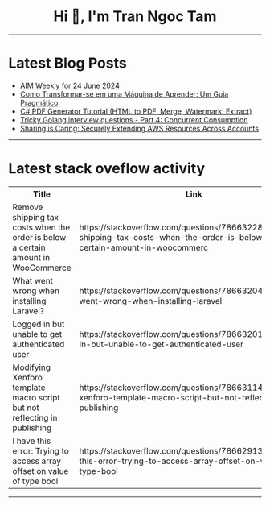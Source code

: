 <h1 align="center">Hi 👋, I'm Tran Ngoc Tam</h1>

---

# Latest Blog Posts 
<!-- BLOG-POST-LIST:START -->
- [AIM Weekly for 24 June 2024](https://dev.to/tspannhw/aim-weekly-for-24-june-2024-4o5l)
- [Como Transformar-se em uma Máquina de Aprender: Um Guia Pragmático](https://dev.to/dev-mais-eficiente/como-transformar-se-em-uma-maquina-de-aprender-um-guia-pragmatico-31l)
- [C# PDF Generator Tutorial &lpar;HTML to PDF, Merge, Watermark. Extract&rpar;](https://dev.to/mhamzap10/c-pdf-generator-tutorial-html-to-pdf-merge-watermark-extract-h3i)
- [Tricky Golang interview questions - Part 4: Concurrent Consumption](https://dev.to/crusty0gphr/tricky-golang-interview-questions-part-4-concurrent-consumption-34oe)
- [Sharing is Caring: Securely Extending AWS Resources Across Accounts](https://dev.to/virajlakshitha/sharing-is-caring-securely-extending-aws-resources-across-accounts-54ea)
<!-- BLOG-POST-LIST:END -->

---

# Latest stack oveflow activity
<table>
  <tr><th>Title</th><th>Link</th></tr>
  <!-- STACKOVERFLOW:START --><tr><td>Remove shipping tax costs when the order is below a certain amount in WooCommerce</td><td>https://stackoverflow.com/questions/78663228/remove-shipping-tax-costs-when-the-order-is-below-a-certain-amount-in-woocommerc</td></tr><tr><td>What went wrong when installing Laravel?</td><td>https://stackoverflow.com/questions/78663204/what-went-wrong-when-installing-laravel</td></tr><tr><td>Logged in but unable to get authenticated user</td><td>https://stackoverflow.com/questions/78663201/logged-in-but-unable-to-get-authenticated-user</td></tr><tr><td>Modifying Xenforo template macro script but not reflecting in publishing</td><td>https://stackoverflow.com/questions/78663114/modifying-xenforo-template-macro-script-but-not-reflecting-in-publishing</td></tr><tr><td>I have this error: Trying to access array offset on value of type bool</td><td>https://stackoverflow.com/questions/78662913/i-have-this-error-trying-to-access-array-offset-on-value-of-type-bool</td></tr><!-- STACKOVERFLOW:END -->
</table>

---


